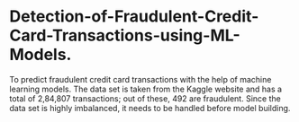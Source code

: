 # Detection-of-Fraudulent-Credit-Card-Transactions-using-ML-Models.
 To predict fraudulent credit card transactions with the help of machine learning models. The data set is taken from the Kaggle website and has a total of 2,84,807 transactions; out of these, 492 are fraudulent. Since the data set is highly imbalanced, it needs to be handled before model building.
